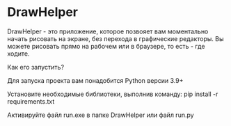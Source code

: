 # DrawHelper
DrawHelper - это приложение, которое позвояет вам моментально начать рисовать на экране, без перехода в графические редакторы. Вы можете рисовать прямо на рабочем или в браузере, то есть - где ходите.

Как его запустить?

Для запуска проекта вам понадобится Python версии 3.9+

Установите необходимые библиотеки, выполнив команду: pip install -r requirements.txt

Активируйте файл run.exe в папке DrawHelper или файл run.py

